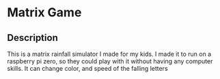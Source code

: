 # Matrix Game

## Description
This is a matrix rainfall simulator I made for my kids. I made it to run on a raspberry pi zero, so they could play with it without having any computer skills. It can change color, and speed of the falling letters
